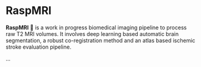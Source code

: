 ﻿# RaspMRI

**RaspMRI** 🍓 is a work in progress biomedical imaging pipeline to process raw T2 MRI volumes. It involves deep learning based automatic brain segmentation, a robust co-registration method and an atlas based ischemic stroke evaluation pipeline.

...
